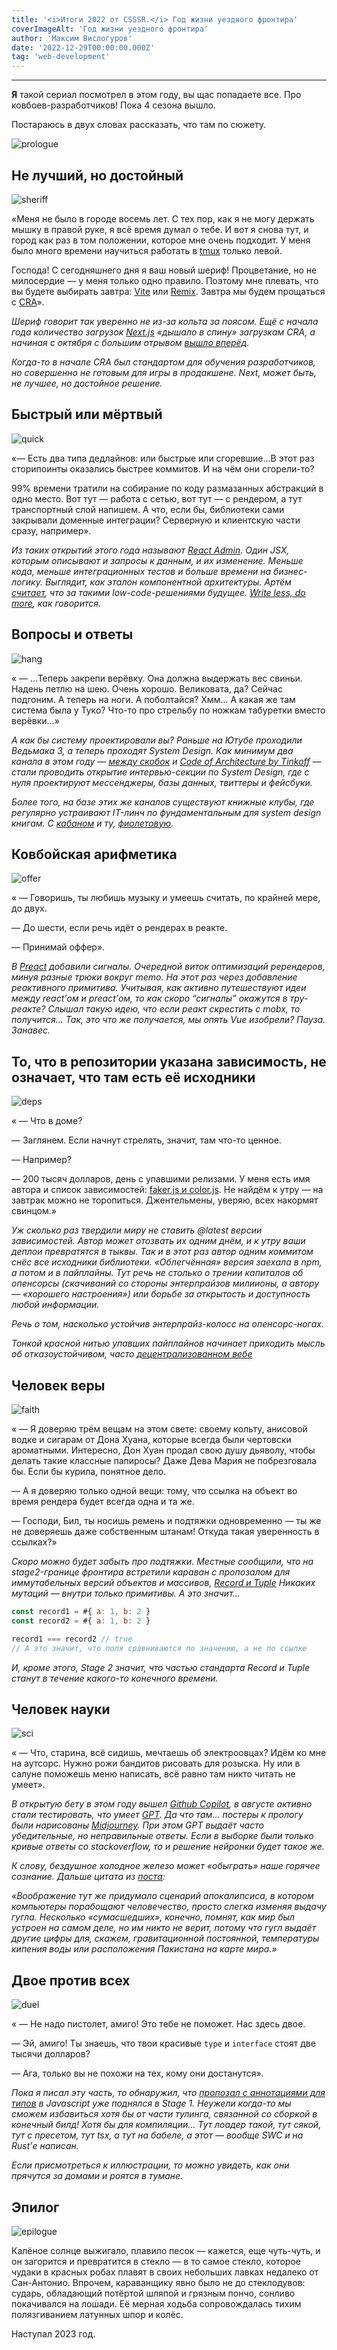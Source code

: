 ```yaml
---
title: '<i>Итоги 2022 от CSSSR.</i> Год жизни уездного фронтира'
coverImageAlt: 'Год жизни уездного фронтира'
author: 'Максим Вислогуров'
date: '2022-12-29T00:00:00.000Z'
tag: 'web-development'
---
```


---

**Я** такой сериал посмотрел в этом году, вы щас попадаете все. Про ковбоев-разработчиков!  Пока 4 сезона вышло.

Постараюсь в двух словах рассказать, что там по сюжету.

<Img imageName='prologue' alt='prologue'/>

## Не лучший, но достойный

<Img imageName='sheriff' alt='sheriff'/>

«Меня не было в городе восемь лет. С тех пор, как я не могу держать мышку в правой руке, я всё время думал о тебе. И вот я снова тут, и город как раз в том положении, которое мне очень подходит. У меня было много времени научиться работать в [tmux](https://github.com/tmux/tmux/wiki) только левой.

Господа! С сегодняшнего дня я ваш новый шериф! Процветание, но не милосердие — у меня только одно правило. Поэтому мне плевать, что вы будете выбирать завтра: [Vite](https://vitejs.dev/) или [Remix](https://remix.run/). Завтра мы будем прощаться с [CRA](https://create-react-app.dev/)».

*Шериф говорит так уверенно не из-за кольта за поясом. Ещё с начала года количество загрузок [Next.js](https://nextjs.org/) «дышало в спину» загрузкам CRA, а начиная с октября с большим отрывом [вышло вперёд](https://twitter.com/leeerob/status/1589838795280879616).*

*Когда-то в начале CRA был стандартом для обучения разработчиков, но совершенно не готовым для игры в продакшене. Next, может быть, не лучшее, но достойное решение.*

## Быстрый или мёртвый

<Img imageName='quick' alt='quick'/>

«— Есть два типа дедлайнов: или быстрые или сгоревшие…В этот раз сторипоинты оказались быстрее коммитов. И на чём они сгорели-то?

99% времени тратили на собирание по коду размазанных абстракций в одно место. Вот тут — работа с сетью, вот тут — с рендером, а тут транспортный слой напишем. А что, если бы, библиотеки сами закрывали доменные интеграции? Серверную и клиентскую части сразу, например».

*Из таких открытий этого года называют [React Admin](https://marmelab.com/react-admin/). Один JSX, которым описывают и запросы к данным, и их изменение. Меньше кода, меньше интеграционных тестов и больше времени на бизнес-логику. Выглядит, как эталон компонентной архитектуры. Артём [считает](https://t.me/artalog/136), что за такими low-code-решениями будущее. [Write less, do more](https://jquery.com/), как говорится.*

## Вопросы и ответы

<Img imageName='hang' alt='hang'/>

« — …Теперь закрепи верёвку. Она должна выдержать вес свиньи. Надень петлю на шею. Очень хорошо. Великовата, да?  Сейчас подгоним. А теперь на ноги. А поболтайся? Хмм… А какая же там система была у Туко? Что-то про стрельбу по ножкам табуретки вместо верёвки…»

*А как бы систему проектировали вы?* *Раньше на Ютубе проходили Ведьмака 3, а теперь проходят System Design. Как минимум два канала в этом году — [между скобок](https://www.youtube.com/channel/UCFPfUAT-o8BZ5vsqAcy7gcw) и [Code of Architecture by Tinkoff](https://www.youtube.com/watch?v=ltencqkEGxQ&list=PLLrf_044z4JpIlGkIDn6sdBstsTkKMXU6&index=1) — стали проводить открытие интервью-секции по System Design, где с нуля проектируют мессенджеры, базы данных, твиттеры и фейсбуки.* 

*Более того, на базе этих же каналов существуют книжные клубы, где регулярно устраивают IT-линч по фундаментальным для system design книгам. С [кабаном](https://www.oreilly.com/library/view/designing-data-intensive-applications/9781491903063/) и ту, [фиолетовую](https://www.oreilly.com/library/view/technology-strategy-patterns/9781492040866/).*

## Ковбойская арифметика

<Img imageName='offer' alt='offer'/>

« — Говоришь, ты любишь музыку и умеешь считать, по крайней мере, до двух.

— До шести, если речь идёт о рендерах в реакте. 

— Принимай оффер».

*В [Preact](https://preactjs.com/guide/v10/signals/) добавили сигналы.* *Очередной виток оптимизаций ререндеров, минуя разные трюки вокруг memo. На этот раз через добавление реактивного примитива. Учитывая, как активно путешествуют идеи между react’ом и preact’ом, то как скоро “сигналы” окажутся в тру-реакте? Слышал такую идею, что если реакт скрестить с mobx, то получится… Так, это что же получается, мы опять Vue изобрели? Пауза. Занавес.*

## То, что в репозитории указана зависимость, не означает, что там есть её исходники

<Img imageName='deps' alt='deps'/>

« — Что в доме?

— Заглянем. Если начнут стрелять, значит, там что-то ценное.

— Например?

— 200 тысяч долларов, день с упавшими релизами. У меня есть имя автора и список зависимостей: [faker.js и color.js](https://habr.com/ru/post/599767/). Не найдём к утру — на завтрак можно не торопиться. Джентельмены, уверяю, всех накормят свинцом.»

*Уж сколько раз твердили миру не ставить @latest версии зависимостей. Автор может отозвать их одним днём, и к утру ваши деплои превратятся в тыквы. Так и в этот раз автор одним коммитом снёс все исходники библиотеки. «Облегчённая» версия заехала в npm, а потом и в пайплайны. Тут речь не столько о трении капиталов об опенсорсы (скачиваний со стороны энтерпрайзов милиионы, а автору — «хорошего настроения») или борьбе за открытость и доступность любой информации.* 

*Речь о том, насколько устойчив энтерпрайз-колосc на опенсорс-ногах.*

*Тонкой красной нитью упавших пайплайнов начинает приходить мысль об отказоустойчивом, часто [децентрализованном вебе](https://vas3k.ru/blog/unstoppable_web/)*

## Человек веры

<Img imageName='faith' alt='faith'/>

« — Я доверяю трём вещам на этом свете: своему кольту, анисовой водке и сигарам от Дона Хуана, которые всегда были чертовски ароматными. Интересно, Дон Хуан продал свою душу дьяволу, чтобы делать такие классные папиросы? Даже Дева Мария не побрезговала бы. Если бы курила, понятное дело.

— А я доверяю только одной вещи: тому, что ссылка на объект во время рендера будет всегда одна и та же.

— Господи, Бил, ты носишь ремень и подтяжки одновременно — ты же не доверяешь даже собственным штанам! Откуда такая уверенность в ссылках?»

*Скоро можно будет забыть про подтяжки.* *Местные сообщили, что на stage2-границе фронтира встретили караван с пропозалом для иммутабельных версий объектов и массивов, [Record и Tuple](https://github.com/tc39/proposal-record-tuple) Никаких мутаций — внутри только примитивы. А это значит...*

```jsx
const record1 = #{ a: 1, b: 2 } 
const record2 = #{ a: 1, b: 2 }

record1 === record2 // true
// А это значит, что поля сравниваются по значению, а не по ссылке
```

*И, кроме этого, Stage 2 значит, что частью стандарта Record и Tuple станут в течение какого-то конечного времени.*

## Человек науки

<Img imageName='sci' alt='sci'/>

« — Что, старина, всё сидишь, мечтаешь об электроовцах? Идём ко мне на аутсорс. Нужно рожи бандитов рисовать для розыска. Ну или в салуне поможешь меню написать, всё равно там никто читать не умеет».

*В открытую бету в этом году вышел [Github Copilot](https://github.com/features/copilot), в августе активно стали тестировать, что умеет [GPT](https://chat.openai.com/chat). Да что там… постеры к прологу были нарисованы [Midjourney](https://midjourney.com/home/). При этом GPT выдаёт часто убедительные, но неправильные ответы. Если в выборке были только кривые ответы со stackoverflow, то и решение нейронки будет такое же.* 

*К слову, бездушное холодное железо может «обыграть» наше горячее сознание. Дальше цитата из [поста](https://t.me/nikitonsky_pub/431):* 

*«Воображение тут же придумало сценарий апокалипсиса, в котором компьютеры порабощают человечество, просто слегка изменяя выдачу гугла. Несколько «сумасшедших», конечно, помнят, как мир был устроен на самом деле, но им никто не верит, потому что гугл выдаёт другие цифры для, скажем, гравитационной постоянной, температуры кипения воды или расположения Пакистана на карте мира.»*

## Двое против всех

<Img imageName='duel' alt='duel'/>

« — Не надо пистолет, амиго! Это тебе не поможет. Нас здесь двое.

— Эй, амиго! Ты знаешь, что твои красивые `type` и `interface` стоят две тысячи долларов?

— Ага, только вы не похожи на тех, кому они достанутся».

*Пока я писал эту часть, то обнаружил, что [пропозал с аннотациями для типов](https://devblogs.microsoft.com/typescript/a-proposal-for-type-syntax-in-javascript/) в Javascript уже поднялся в Stage 1. Неужели когда-то мы сможем избавиться хотя бы от части тулинга, связанной со сборкой в конечный билд! Хотя бы для компиляции… Тут лоадер такой, тут сякой, тут с пресетом, тут tsx, а тут на бабеле, а этот — вообще SWC и на Rust’е написан.*

*Если присмотреться к иллюстрации, то можно увидеть, как они прячутся за домами и роятся в тумане.*

## Эпилог

<Img imageName='epilogue' alt='epilogue'/>

Калёное солнце выжигало, плавило песок — кажется, еще чуть-чуть, и он загорится и превратится в стекло — в то самое стекло, которое чудаки в красных робах плавят в своих небольших лавках недалеко от Сан-Антонио. Впрочем, караванщику явно было не до стеклодувов: сударь, обладающий потёртой шляпой и грязным пончо, сонливо покачивался на лошади. Её мерная ходьба сопровождалась тихим полязгиванием латунных шпор и колёс.

Наcтупал 2023 год.
